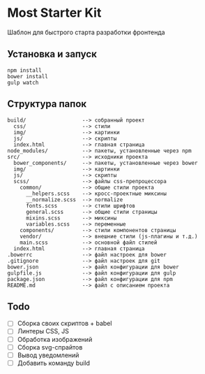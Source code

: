 # Most Starter Kit

Шаблон для быстрого старта разработки фронтенда

## Установка и запуск

```
npm install
bower install
gulp watch
```

## Структура папок

```
build/                  --> собранный проект
  css/                  --> стили
  img/                  --> картинки
  js/                   --> скрипты
  index.html            --> главная страница
node_modules/           --> пакеты, установленные через npm
src/                    --> исходники проекта
  bower_components/     --> пакеты, установленные через bower
  img/                  --> картинки
  js/                   --> скрипты
  scss/                 --> файлы css-препроцессора
    common/             --> общие стили проекта
      __helpers.scss    --> кросс-проектные миксины
      __normalize.scss  --> normalize
      fonts.scss        --> стили шрифтов
      general.scss      --> общие стили страницы
      mixins.scss       --> миксины
      variables.scss    --> переменные
    components/         --> стили компонентов страницы
    vendor/             --> внешние стили (js-плагины и т.д.)
    main.scss           --> основной файл стилей
  index.html            --> главная страница
.bowerrc                --> файл настроек для bower
.gitignore              --> файл настроек для git
bower.json              --> файл конфигурации для bower
gulpfile.js             --> файл конфигурации для gulp
package.json            --> файл конфигурации для npm
README.md               --> файл с описанием проекта
```

## Todo

* [ ] Сборка своих скриптов + babel
* [ ] Линтеры CSS, JS
* [ ] Обработка изображений
* [ ] Сборка svg-спрайтов
* [ ] Вывод уведомлений
* [ ] Добавить команду build